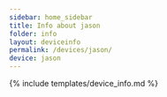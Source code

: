 ```yaml
---
sidebar: home_sidebar
title: Info about jason
folder: info
layout: deviceinfo
permalink: /devices/jason/
device: jason
---
```

{% include templates/device_info.md %}
